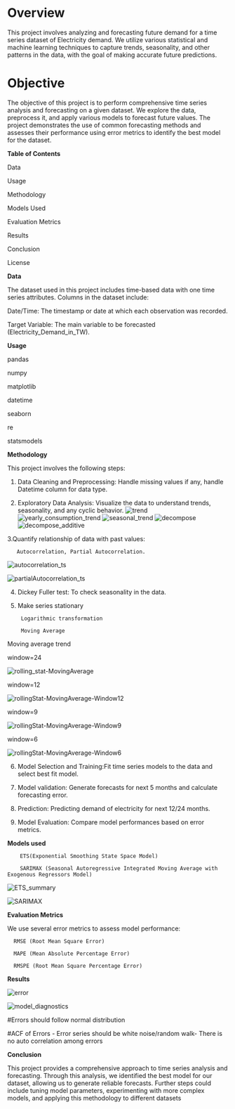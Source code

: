 # Overview
This project involves analyzing and forecasting future demand for a time series dataset of Electricity demand.
We utilize various statistical and machine learning techniques to capture trends, seasonality, and other patterns in the data, with the goal of making accurate future predictions.

# Objective
The objective of this project is to perform comprehensive time series analysis and forecasting on a given dataset. We explore the data, preprocess it, and apply various models to forecast future values. The project demonstrates the use of common forecasting methods and assesses their performance using error metrics to identify the best model for the dataset.

**Table of Contents**

Data

Usage

Methodology

Models Used

Evaluation Metrics

Results

Conclusion

License

**Data**

The dataset used in this project includes time-based data with one time series attributes. Columns in the dataset include:

Date/Time: The timestamp or date at which each observation was recorded.

Target Variable: The main variable to be forecasted (Electricity_Demand_in_TW).

**Usage**

pandas

numpy

matplotlib

datetime

seaborn

re

statsmodels

**Methodology**

This project involves the following steps:

1. Data Cleaning and Preprocessing: Handle missing values if any, handle Datetime column for data type.

2.  Exploratory Data Analysis: Visualize the data to understand trends, seasonality, and any cyclic behavior.
![trend](https://github.com/user-attachments/assets/1fee00b2-25c8-4246-8cef-49e389149753)
![yearly_consumption_trend](https://github.com/user-attachments/assets/32ec00fa-d078-4fe8-a023-31c86c7c8c3f)
![seasonal_trend](https://github.com/user-attachments/assets/6e4ced30-6ed9-4c1f-a910-669048f8c2a6)
![decompose](https://github.com/user-attachments/assets/7d2a410e-7d32-4074-989a-5f424031a33a)
![decompose_additive](https://github.com/user-attachments/assets/7934b28e-3f99-422c-84df-68482a318a4e)

3.Quantify relationship of data with past values:

       Autocorrelation, Partial Autocorrelation.

  ![autocorrelation_ts](https://github.com/user-attachments/assets/d28f1373-f723-45fd-9471-440a8637e6bc)

  ![partialAutocorrelation_ts](https://github.com/user-attachments/assets/4e8db8ea-66e1-42f0-9789-a59992789e89)

     
4. Dickey Fuller test: To check seasonality in the data.
   
5. Make series stationary

        Logarithmic transformation
   
        Moving Average

 Moving average trend
 
 window=24

![rolling_stat-MovingAverage](https://github.com/user-attachments/assets/a05ced2f-3b36-4abd-a3b7-fb9b4020c860)

window=12

![rollingStat-MovingAverage-Window12](https://github.com/user-attachments/assets/2c4dd6f6-cd2b-4850-adba-dd1aab21651a)

window=9

![rollingStat-MovingAverage-Window9](https://github.com/user-attachments/assets/a7609db7-792b-4445-8bd3-860ad5848424)

window=6

![rollingStat-MovingAverage-Window6](https://github.com/user-attachments/assets/c06ee90b-99a9-4718-8df2-5a52ab029496)

   
6. Model Selection and Training:Fit time series models to the data and select best fit model.

7. Model validation: Generate forecasts for next 5 months and calculate forecasting error.

8. Prediction: Predicting demand of electricity for next 12/24 months.

9. Model Evaluation: Compare model performances based on error metrics.

**Models used**

        ETS(Exponential Smoothing State Space Model)
        
        SARIMAX (Seasonal Autoregressive Integrated Moving Average with Exogenous Regressors Model)

![ETS_summary](https://github.com/user-attachments/assets/9a622237-82a3-406a-8c95-33a7a30cbe07)

![SARIMAX](https://github.com/user-attachments/assets/51c3d00d-e437-425b-893f-fd911c0c1fb7)
        
**Evaluation Metrics**

We use several error metrics to assess model performance:

      RMSE (Root Mean Square Error)

      MAPE (Mean Absolute Percentage Error)

      RMSPE (Root Mean Square Percentage Error)
  
**Results**

![error](https://github.com/user-attachments/assets/aa0fa9f1-caed-45ad-b5e0-311a708bc4a5)

![model_diagnostics](https://github.com/user-attachments/assets/71a82ceb-9282-4f0d-a722-e3350a5eb186)

#Errors should follow normal distribution

#ACF of Errors - Error series should be white noise/random walk- There is no auto correlation among errors


**Conclusion**

This project provides a comprehensive approach to time series analysis and forecasting. Through this analysis, we identified the best model for our dataset, allowing us to generate reliable forecasts. Further steps could include tuning model parameters, experimenting with more complex models, and applying this methodology to different datasets


